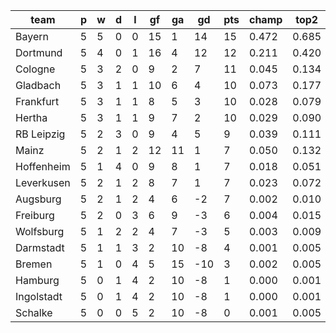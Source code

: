 |    team    | p | w | d | l | gf | ga | gd  | pts | champ | top2  | top3  | top4  |  5-7  | bot4  | bot3  | bot2  |
|------------|---|---|---|---|----|----|-----|-----|-------|-------|-------|-------|-------|-------|-------|-------|
| Bayern     | 5 | 5 | 0 | 0 | 15 |  1 |  14 |  15 | 0.472 | 0.685 | 0.791 | 0.861 | 0.099 | 0.001 | 0.001 | 0.000|
| Dortmund   | 5 | 4 | 0 | 1 | 16 |  4 |  12 |  12 | 0.211 | 0.420 | 0.571 | 0.686 | 0.191 | 0.006 | 0.003 | 0.001|
| Cologne    | 5 | 3 | 2 | 0 |  9 |  2 |   7 |  11 | 0.045 | 0.134 | 0.231 | 0.331 | 0.273 | 0.038 | 0.021 | 0.009|
| Gladbach   | 5 | 3 | 1 | 1 | 10 |  6 |   4 |  10 | 0.073 | 0.177 | 0.298 | 0.404 | 0.270 | 0.025 | 0.013 | 0.005|
| Frankfurt  | 5 | 3 | 1 | 1 |  8 |  5 |   3 |  10 | 0.028 | 0.079 | 0.153 | 0.232 | 0.259 | 0.071 | 0.040 | 0.018|
| Hertha     | 5 | 3 | 1 | 1 |  9 |  7 |   2 |  10 | 0.029 | 0.090 | 0.165 | 0.249 | 0.271 | 0.058 | 0.029 | 0.013|
| RB Leipzig | 5 | 2 | 3 | 0 |  9 |  4 |   5 |   9 | 0.039 | 0.111 | 0.204 | 0.299 | 0.276 | 0.046 | 0.026 | 0.012|
| Mainz      | 5 | 2 | 1 | 2 | 12 | 11 |   1 |   7 | 0.050 | 0.132 | 0.230 | 0.328 | 0.283 | 0.038 | 0.021 | 0.009|
| Hoffenheim | 5 | 1 | 4 | 0 |  9 |  8 |   1 |   7 | 0.018 | 0.051 | 0.109 | 0.171 | 0.233 | 0.104 | 0.064 | 0.032|
| Leverkusen | 5 | 2 | 1 | 2 |  8 |  7 |   1 |   7 | 0.023 | 0.072 | 0.130 | 0.211 | 0.252 | 0.078 | 0.046 | 0.022|
| Augsburg   | 5 | 2 | 1 | 2 |  4 |  6 |  -2 |   7 | 0.002 | 0.010 | 0.026 | 0.051 | 0.121 | 0.282 | 0.195 | 0.111|
| Freiburg   | 5 | 2 | 0 | 3 |  6 |  9 |  -3 |   6 | 0.004 | 0.015 | 0.036 | 0.062 | 0.135 | 0.250 | 0.167 | 0.098|
| Wolfsburg  | 5 | 1 | 2 | 2 |  4 |  7 |  -3 |   5 | 0.003 | 0.009 | 0.019 | 0.038 | 0.096 | 0.331 | 0.237 | 0.144|
| Darmstadt  | 5 | 1 | 1 | 3 |  2 | 10 |  -8 |   4 | 0.001 | 0.005 | 0.011 | 0.021 | 0.061 | 0.451 | 0.340 | 0.225|
| Bremen     | 5 | 1 | 0 | 4 |  5 | 15 | -10 |   3 | 0.002 | 0.005 | 0.011 | 0.022 | 0.065 | 0.449 | 0.339 | 0.223|
| Hamburg    | 5 | 0 | 1 | 4 |  2 | 10 |  -8 |   1 | 0.000 | 0.001 | 0.002 | 0.006 | 0.025 | 0.656 | 0.548 | 0.413|
| Ingolstadt | 5 | 0 | 1 | 4 |  2 | 10 |  -8 |   1 | 0.000 | 0.001 | 0.003 | 0.006 | 0.021 | 0.685 | 0.588 | 0.452|
| Schalke    | 5 | 0 | 0 | 5 |  2 | 10 |  -8 |   0 | 0.001 | 0.005 | 0.012 | 0.023 | 0.070 | 0.432 | 0.323 | 0.213|
